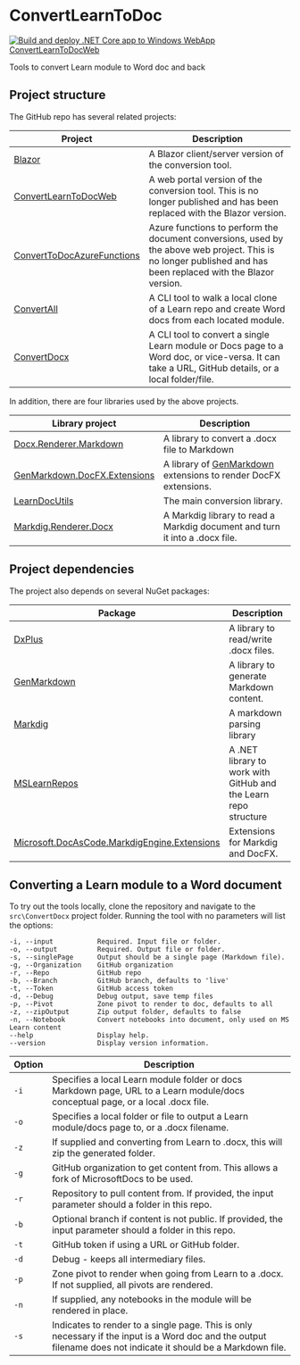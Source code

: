 # ConvertLearnToDoc

[![Build and deploy .NET Core app to Windows WebApp ConvertLearnToDocWeb](https://github.com/markjulmar/ConvertLearnToDoc/actions/workflows/ConvertLearnToDocWeb.yml/badge.svg)](https://github.com/markjulmar/ConvertLearnToDoc/actions/workflows/ConvertLearnToDocWeb.yml)

Tools to convert Learn module to Word doc and back

## Project structure

The GitHub repo has several related projects:

| Project | Description |
|---------|-------------|
| [Blazor](https://github.com/markjulmar/ConvertLearnToDoc/tree/main/Blazor/) | A Blazor client/server version of the conversion tool.
| [ConvertLearnToDocWeb](https://github.com/markjulmar/ConvertLearnToDoc/tree/main/src/ConvertLearnToDocWeb) | A web portal version of the conversion tool. This is no longer published and has been replaced with the Blazor version. |
| [ConvertToDocAzureFunctions](https://github.com/markjulmar/ConvertLearnToDoc/tree/main/src/ConvertLearnToDoc.AzureFunctions) | Azure functions to perform the document conversions, used by the above web project. This is no longer published and has been replaced with the Blazor version. |
| [ConvertAll](https://github.com/markjulmar/ConvertLearnToDoc/tree/main/src/ConvertAll) | A CLI tool to walk a local clone of a Learn repo and create Word docs from each located module. |
| [ConvertDocx](https://github.com/markjulmar/ConvertLearnToDoc/tree/main/src/ConvertDocx) | A CLI tool to convert a single Learn module or Docs page to a Word doc, or vice-versa. It can take a URL, GitHub details, or a local folder/file. |

In addition, there are four libraries used by the above projects.

| Library project | Description |
|-----------------|-------------|
| [Docx.Renderer.Markdown](https://github.com/markjulmar/ConvertLearnToDoc/tree/main/lib/Docx.Renderer.Markdown) | A library to convert a .docx file to Markdown |
| [GenMarkdown.DocFX.Extensions](https://github.com/markjulmar/ConvertLearnToDoc/tree/main/lib/GenMarkdown.DocFx.Extensions) | A library of [GenMarkdown](https://github.com/markjulmar/GenMarkdown) extensions to render DocFX extensions. |
| [LearnDocUtils](https://github.com/markjulmar/ConvertLearnToDoc/tree/main/lib/LearnDocUtils) | The main conversion library. |
| [Markdig.Renderer.Docx](https://github.com/markjulmar/ConvertLearnToDoc/tree/main/lib/Markdig.Renderer.Docx) | A Markdig library to read a Markdig document and turn it into a .docx file. |

## Project dependencies

The project also depends on several NuGet packages:

| Package | Description |
|---------|-------------|
| [DxPlus](https://github.com/markjulmar/dxplus) | A library to read/write .docx files. |
| [GenMarkdown](https://github.com/markjulmar/genmarkdown) | A library to generate Markdown content. |
| [Markdig](https://github.com/xoofx/markdig) | A markdown parsing library |
| [MSLearnRepos](https://www.nuget.org/packages/julmar.mslearnrepos) | A .NET library to work with GitHub and the Learn repo structure |
| [Microsoft.DocAsCode.MarkdigEngine.Extensions](https://www.nuget.org/packages/Microsoft.DocAsCode.MarkdigEngine.Extensions) | Extensions for Markdig and DocFX. |

## Converting a Learn module to a Word document

To try out the tools locally, clone the repository and navigate to the `src\ConvertDocx` project folder. Running the tool with no parameters will list the options:

```output
-i, --input           Required. Input file or folder.
-o, --output          Required. Output file or folder.
-s, --singlePage      Output should be a single page (Markdown file).
-g, --Organization    GitHub organization
-r, --Repo            GitHub repo
-b, --Branch          GitHub branch, defaults to 'live'
-t, --Token           GitHub access token
-d, --Debug           Debug output, save temp files
-p, --Pivot           Zone pivot to render to doc, defaults to all
-z, --zipOutput       Zip output folder, defaults to false
-n, --Notebook        Convert notebooks into document, only used on MS Learn content
--help                Display help.
--version             Display version information.
```

| Option | Description |
|--------|-------------|
| `-i` | Specifies a local Learn module folder or docs Markdown page, URL to a Learn module/docs conceptual page, or a local .docx file. |
| `-o` | Specifies a local folder or file to output a Learn module/docs page to, or a .docx filename. |
| `-z` | If supplied and converting from Learn to .docx, this will zip the generated folder. |
| `-g` | GitHub organization to get content from. This allows a fork of MicrosoftDocs to be used. |
| `-r` | Repository to pull content from. If provided, the input parameter should a folder in this repo. |
| `-b` | Optional branch if content is not public. If provided, the input parameter should a folder in this repo. |
| `-t` | GitHub token if using a URL or GitHub folder. |
| `-d` | Debug - keeps all intermediary files. |
| `-p` | Zone pivot to render when going from Learn to a .docx. If not supplied, all pivots are rendered. |
| `-n` | If supplied, any notebooks in the module will be rendered in place. |
| `-s` | Indicates to render to a single page. This is only necessary if the input is a Word doc and the output filename does not indicate it should be a Markdown file. |
